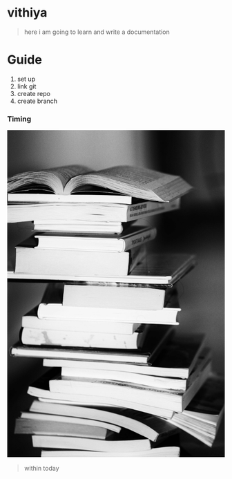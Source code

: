# vithiya

> here i am going to learn and write a documentation

# Guide

1. set up
2. link git
3. create repo
4. create branch

### Timing

![Pexels Pixabay 433333 Jp](/images/pexels-pixabay-433333.jpg)

> within today